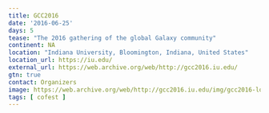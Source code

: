 ```yaml
---
title: GCC2016
date: '2016-06-25'
days: 5
tease: "The 2016 gathering of the global Galaxy community"
continent: NA
location: "Indiana University, Bloomington, Indiana, United States"
location_url: https://iu.edu/
external_url: https://web.archive.org/web/http://gcc2016.iu.edu/
gtn: true
contact: Organizers
image: https://web.archive.org/web/http://gcc2016.iu.edu/img/gcc2016-logo.png
tags: [ cofest ]
---
```

